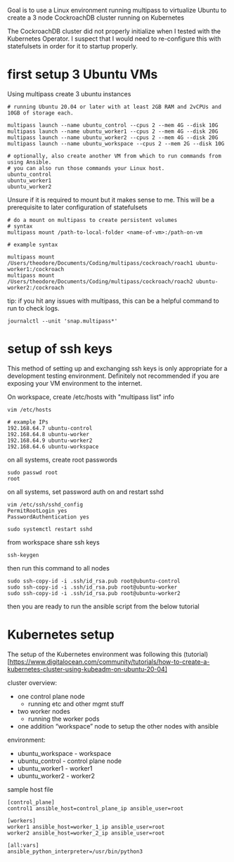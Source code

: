 Goal is to use a Linux environment running multipass to virtualize Ubuntu to create a 3 node CockroachDB cluster running on Kubernetes

The CockroachDB cluster did not properly initialize when I tested with the Kubernetes Operator. I suspect that I would need to re-configure this with statefulsets in order for it to startup properly.



# first setup 3 Ubuntu VMs

Using multipass create 3 ubuntu instances

```
# running Ubuntu 20.04 or later with at least 2GB RAM and 2vCPUs and 10GB of storage each.

multipass launch --name ubuntu_control --cpus 2 --mem 4G --disk 10G
multipass launch --name ubuntu_worker1 --cpus 2 --mem 4G --disk 20G
multipass launch --name ubuntu_worker2 --cpus 2 --mem 4G --disk 20G
multipass launch --name ubuntu_workspace --cpus 2 --mem 2G --disk 10G

# optionally, also create another VM from which to run commands from using Ansible.
# you can also run those commands your Linux host.
ubuntu_control
ubuntu_worker1
ubuntu_worker2

```

Unsure if it is required to mount but it makes sense to me. This will be a prerequisite to later configuration of statefulsets

```
# do a mount on multipass to create persistent volumes
# syntax
multipass mount /path-to-local-folder <name-of-vm>:/path-on-vm

# example syntax

multipass mount /Users/theodore/Documents/Coding/multipass/cockroach/roach1 ubuntu-worker1:/cockroach
multipass mount /Users/theodore/Documents/Coding/multipass/cockroach/roach2 ubuntu-worker2:/cockroach

```

tip: if you hit any issues with multipass, this can be a helpful command to run to check logs.

```
journalctl --unit 'snap.multipass*'
```

# setup of ssh keys

This method of setting up and exchanging ssh keys is only appropriate for a development testing environment. Definitely not recommended if you are exposing your VM environment to the internet.

On workspace, create /etc/hosts with "multipass list" info

```
vim /etc/hosts

# example IPs
192.168.64.7 ubuntu-control
192.168.64.8 ubuntu-worker
192.168.64.9 ubuntu-worker2
192.168.64.6 ubuntu-workspace
```

on all systems, create root passwords

```
sudo passwd root
root
```

on all systems, set password auth on and restart sshd

```
vim /etc/ssh/sshd_config
PermitRootLogin yes
PasswordAuthentication yes
```

```
sudo systemctl restart sshd
```

from workspace share ssh keys

```
ssh-keygen
```

then run this command to all nodes

```
sudo ssh-copy-id -i .ssh/id_rsa.pub root@ubuntu-control
sudo ssh-copy-id -i .ssh/id_rsa.pub root@ubuntu-worker
sudo ssh-copy-id -i .ssh/id_rsa.pub root@ubuntu-worker2
```

then you are ready to run the ansible script from the below tutorial


# Kubernetes setup

The setup of the Kubernetes environment was following this (tutorial)[https://www.digitalocean.com/community/tutorials/how-to-create-a-kubernetes-cluster-using-kubeadm-on-ubuntu-20-04]

cluster overview:

- one control plane node
    - running etc and other mgmt stuff
- two worker nodes
    - running the worker pods
- one addition “workspace” node to setup the other nodes with ansible


environment:

- ubuntu_workspace - workspace
- ubuntu_control - control plane node
- ubuntu_worker1 - worker1
- ubuntu_worker2 - worker2

sample host file

```
[control_plane]
control1 ansible_host=control_plane_ip ansible_user=root

[workers]
worker1 ansible_host=worker_1_ip ansible_user=root
worker2 ansible_host=worker_2_ip ansible_user=root

[all:vars]
ansible_python_interpreter=/usr/bin/python3
